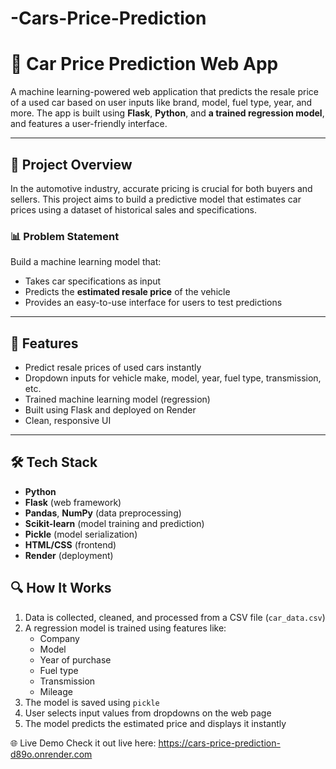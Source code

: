 # -Cars-Price-Prediction

# 🚗 Car Price Prediction Web App

A machine learning-powered web application that predicts the resale price of a used car based on user inputs like brand, model, fuel type, year, and more. The app is built using **Flask**, **Python**, and **a trained regression model**, and features a user-friendly interface.

---

## 🧠 Project Overview

In the automotive industry, accurate pricing is crucial for both buyers and sellers. This project aims to build a predictive model that estimates car prices using a dataset of historical sales and specifications.

### 📊 Problem Statement

Build a machine learning model that:
- Takes car specifications as input
- Predicts the **estimated resale price** of the vehicle
- Provides an easy-to-use interface for users to test predictions

---

## 🚀 Features

- Predict resale prices of used cars instantly
- Dropdown inputs for vehicle make, model, year, fuel type, transmission, etc.
- Trained machine learning model (regression)
- Built using Flask and deployed on Render
- Clean, responsive UI

---

## 🛠️ Tech Stack

- **Python**
- **Flask** (web framework)
- **Pandas**, **NumPy** (data preprocessing)
- **Scikit-learn** (model training and prediction)
- **Pickle** (model serialization)
- **HTML/CSS** (frontend)
- **Render** (deployment)

## 🔍 How It Works

1. Data is collected, cleaned, and processed from a CSV file (`car_data.csv`)
2. A regression model is trained using features like:
   - Company
   - Model
   - Year of purchase
   - Fuel type
   - Transmission
   - Mileage
3. The model is saved using `pickle`
4. User selects input values from dropdowns on the web page
5. The model predicts the estimated price and displays it instantly

🌐 Live Demo
Check it out live here: https://cars-price-prediction-d89o.onrender.com



 

